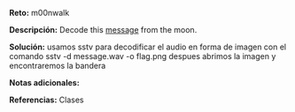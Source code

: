 **Reto:** m00nwalk

**Descripción:**
Decode this [message](https://jupiter.challenges.picoctf.org/static/fc1edf07742e98a480c6aff7d2546107/message.wav) from the moon.

**Solución:**
usamos sstv para decodificar el audio en forma de imagen con el comando 
sstv -d message.wav -o flag.png
despues abrimos la imagen 
y encontraremos la bandera 



**Notas adicionales:**

**Referencias:** 
Clases 